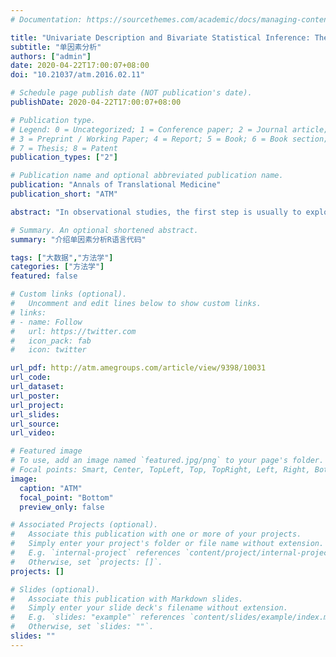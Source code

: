 ```yaml
---
# Documentation: https://sourcethemes.com/academic/docs/managing-content/

title: "Univariate Description and Bivariate Statistical Inference: The First Step Delving Into Data"
subtitle: "单因素分析"
authors: ["admin"]
date: 2020-04-22T17:00:07+08:00
doi: "10.21037/atm.2016.02.11"

# Schedule page publish date (NOT publication's date).
publishDate: 2020-04-22T17:00:07+08:00

# Publication type.
# Legend: 0 = Uncategorized; 1 = Conference paper; 2 = Journal article;
# 3 = Preprint / Working Paper; 4 = Report; 5 = Book; 6 = Book section;
# 7 = Thesis; 8 = Patent
publication_types: ["2"]

# Publication name and optional abbreviated publication name.
publication: "Annals of Translational Medicine"
publication_short: "ATM"

abstract: "In observational studies, the first step is usually to explore data distribution and the baseline differences between groups. Data description includes their central tendency (e.g., mean, median, and mode) and dispersion (e.g., standard deviation, range, interquartile range). There are varieties of bivariate statistical inference methods such as Student's t-test, Mann-Whitney U test and Chi-square test, for normal, skews and categorical data, respectively. The article shows how to perform these analyses with R codes. Furthermore, I believe that the automation of the whole workflow is of paramount importance in that (I) it allows for others to repeat your results; (II) you can easily find out how you performed analysis during revision; (III) it spares data input by hand and is less error-prone; and (IV) when you correct your original dataset, the final result can be automatically corrected by executing the codes. Therefore, the process of making a publication quality table incorporating all abovementioned statistics and P values is provided, allowing readers to customize these codes to their own needs."

# Summary. An optional shortened abstract.
summary: "介绍单因素分析R语言代码"

tags: ["大数据","方法学"]
categories: ["方法学"]
featured: false

# Custom links (optional).
#   Uncomment and edit lines below to show custom links.
# links:
# - name: Follow
#   url: https://twitter.com
#   icon_pack: fab
#   icon: twitter

url_pdf: http://atm.amegroups.com/article/view/9398/10031
url_code:
url_dataset:
url_poster:
url_project:
url_slides:
url_source:
url_video:

# Featured image
# To use, add an image named `featured.jpg/png` to your page's folder. 
# Focal points: Smart, Center, TopLeft, Top, TopRight, Left, Right, BottomLeft, Bottom, BottomRight.
image:
  caption: "ATM"
  focal_point: "Bottom"
  preview_only: false

# Associated Projects (optional).
#   Associate this publication with one or more of your projects.
#   Simply enter your project's folder or file name without extension.
#   E.g. `internal-project` references `content/project/internal-project/index.md`.
#   Otherwise, set `projects: []`.
projects: []

# Slides (optional).
#   Associate this publication with Markdown slides.
#   Simply enter your slide deck's filename without extension.
#   E.g. `slides: "example"` references `content/slides/example/index.md`.
#   Otherwise, set `slides: ""`.
slides: ""
---
```

